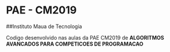 # PAE - CM2019
##Instituto Maua de Tecnologia

Codigo desenvolvido nas aulas da PAE CM2019 de **ALGORITMOS AVANCADOS PARA COMPETICOES DE 
PROGRAMACAO**
